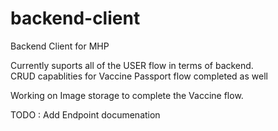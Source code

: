 # backend-client
Backend Client for MHP

Currently suports all of the USER flow in terms of backend. <br>
CRUD capablities for Vaccine Passport flow completed as well

Working on Image storage to complete the Vaccine flow. 

TODO : Add Endpoint documenation
